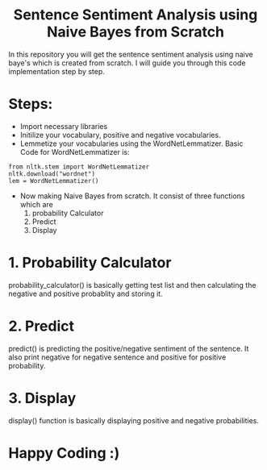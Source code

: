 <H1 align="center">Sentence Sentiment Analysis using Naive Bayes from Scratch</H1>
In this repository you will get the sentence sentiment analysis using naive baye's which is created from scratch.
I will guide you through this code implementation step by step. 

# Steps:

- Import necessary libraries
- Initilize your vocabulary, positive and negative vocabularies.
- Lemmetize your vocabularies using the WordNetLemmatizer. Basic Code for WordNetLemmatizer is:

```
from nltk.stem import WordNetLemmatizer
nltk.download("wordnet")
lem = WordNetLemmatizer()
```

- Now making Naive Bayes from scratch. It consist of three functions which are
  1. probability Calculator
  2. Predict
  3. Display
 
# 1. Probability Calculator
probability_calculator() is basically getting test list and then calculating the negative and positive probablity and storing it.

# 2. Predict
predict() is predicting the positive/negative sentiment of the sentence. It also print negative for negative sentence and positive for positive probability.

# 3. Display
display() function is basically displaying positive and negative probabilities.


# Happy Coding :)
